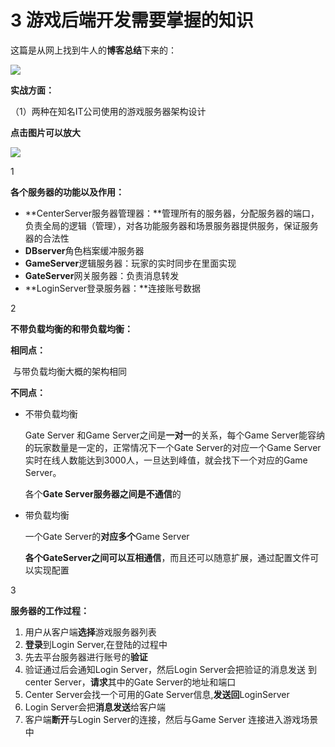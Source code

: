 # 3 游戏后端开发需要掌握的知识

这篇是从网上找到牛人的**博客总结**下来的：

![](../imgs/game4.webp)

**实战方面：**

（1）两种在知名IT公司使用的游戏服务器架构设计

**点击图片可以放大**

![](../imgs/game5.webp)



1

**各个服务器的功能以及作用：**

-  **CenterServer服务器管理器：**管理所有的服务器，分配服务器的端口，负责全局的逻辑（管理），对各功能服务器和场景服务器提供服务，保证服务器的合法性
- **DBserver**角色档案缓冲服务器
- **GameServer**逻辑服务器：玩家的实时同步在里面实现
- **GateServer**网关服务器：负责消息转发
- **LoginServer登录服务器：**连接账号数据

2

**不带负载均衡的和带负载均衡：**

**相同点：**

​    与带负载均衡大概的架构相同

**不同点：**

-  不带负载均衡

     Gate Server 和Game Server之间是**一对一**的关系，每个Game Server能容纳的玩家数量是一定的，正常情况下一个Gate Server的对应一个Game Server实时在线人数能达到3000人，一旦达到峰值，就会找下一个对应的Game Server。

    各个**Gate Server服务器之间是不通信**的

    

    

- 带负载均衡

     一个Gate Server的**对应多个**Game Server

    **各个GateServer之间可以互相通信**，而且还可以随意扩展，通过配置文件可以实现配置



3

**服务器的工作过程：**

1. 用户从客户端**选择**游戏服务器列表
2. **登录**到Login Server,在登陆的过程中
3. 先去平台服务器进行账号的**验证**
4. 验证通过后会通知Login Server，然后Login Server会把验证的消息发送    到center Server，**请求**其中的Gate Server的地址和端口
5. Center Server会找一个可用的Gate Server信息,**发送回**LoginServer
6. Login Server会把**消息发送**给客户端
7. 客户端**断开**与Login Server的连接，然后与Game Server 连接进入游戏场景中
